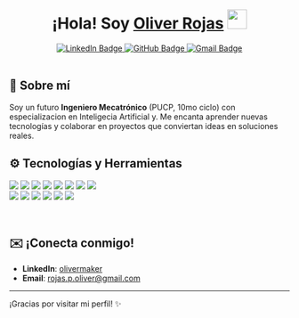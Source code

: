 <!-- Encabezado con un toque más visual -->
<h1 align="center">¡Hola! Soy <a href="https://github.com/Liverlin">Oliver Rojas</a> <img src="https://media.giphy.com/media/hvRJCLFzcasrR4ia7z/giphy.gif" width="35"></h1>

<div align="center">
  <!-- Badges de contacto -->
  <a href="https://www.linkedin.com/in/olivermaker">
    <img src="https://img.shields.io/badge/LinkedIn-olivermaker-blue?style=for-the-badge&logo=linkedin&logoColor=white" alt="LinkedIn Badge"/>
  </a>
  <a href="https://github.com/Liverlin">
    <img src="https://img.shields.io/badge/GitHub-Liverlin-black?style=for-the-badge&logo=github&logoColor=white" alt="GitHub Badge"/>
  </a>
  <a href="mailto:rojas.p.oliver@gmail.com">
    <img src="https://img.shields.io/badge/Gmail-rojas.p.oliver%40gmail.com-red?style=for-the-badge&logo=gmail&logoColor=white" alt="Gmail Badge"/>
  </a>
</div>

<br/>

## 🚀 Sobre mí
Soy un futuro **Ingeniero Mecatrónico** (PUCP, 10mo ciclo) con especializacion en Inteligecia Artificial y.
Me encanta aprender nuevas tecnologías y colaborar en proyectos que conviertan ideas en soluciones reales.

## ⚙️ Tecnologías y Herramientas
<p>
  <img src="https://img.shields.io/badge/Python-3776AB.svg?style=flat-square&logo=python&logoColor=white" />
  <img src="https://img.shields.io/badge/Pandas-150458.svg?style=flat-square&logo=pandas&logoColor=white" />
  <img src="https://img.shields.io/badge/Numpy-013243.svg?style=flat-square&logo=numpy&logoColor=white" />
  <img src="https://img.shields.io/badge/scikit--learn-F7931E.svg?style=flat-square&logo=scikitlearn&logoColor=white" />
  <img src="https://img.shields.io/badge/PowerBI-F2C811.svg?style=flat-square&logo=powerbi&logoColor=black" />
  <img src="https://img.shields.io/badge/SQL-336791.svg?style=flat-square&logo=mysql&logoColor=white" />
  <img src="https://img.shields.io/badge/Git-F05032.svg?style=flat-square&logo=git&logoColor=white" />
  <img src="https://img.shields.io/badge/GitHub-181717.svg?style=flat-square&logo=github&logoColor=white" />
  <br/>
  <img src="https://img.shields.io/badge/JavaScript-F7DF1E.svg?style=flat-square&logo=javascript&logoColor=black" />
  <img src="https://img.shields.io/badge/HTML5-E34F26.svg?style=flat-square&logo=html5&logoColor=white" />
  <img src="https://img.shields.io/badge/CSS3-1572B6.svg?style=flat-square&logo=css3&logoColor=white" />
  <img src="https://img.shields.io/badge/Flask-000000.svg?style=flat-square&logo=flask&logoColor=white" />
  <img src="https://img.shields.io/badge/Django-092E20.svg?style=flat-square&logo=django&logoColor=white" />
  <img src="https://img.shields.io/badge/FastAPI-009688.svg?style=flat-square&logo=fastapi&logoColor=white" />
</p>

<br/>

## ✉️ ¡Conecta conmigo!
- **LinkedIn**: [olivermaker](https://www.linkedin.com/in/olivermaker)  
- **Email**: [rojas.p.oliver@gmail.com](mailto:rojas.p.oliver@gmail.com)

---

¡Gracias por visitar mi perfil! :sparkles:
